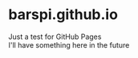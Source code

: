 barspi.github.io
================

Just a test for GitHub Pages  
I'll have something here in the future
